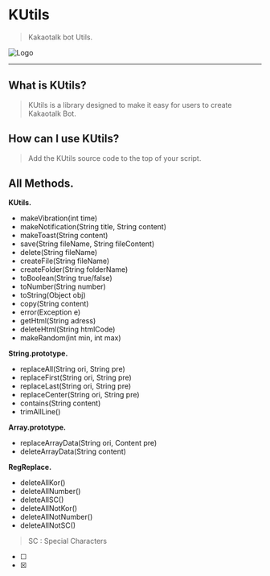 # KUtils
> Kakaotalk bot Utils.

![Logo](https://blogthumb.pstatic.net/MjAxOTAxMTFfMTYy/MDAxNTQ3MjE3MjYyMjAy.zu4YQKbqflkpqmk-Pz7L4dSJzYk_wJJQeH_bDo8un-Ig.eAxgLcgXSHwmtCIp6M1Dt29feaL4_Ck9To7PAdw2xVMg.GIF.wltjdqls5304/logo.gif?type=w2)

-------

## What is KUtils?
> KUtils is a library designed to make it easy for users to create Kakaotalk Bot.

## How can I use KUtils?
> Add the KUtils source code to the top of your script.

## All Methods.
**KUtils.**
- makeVibration(int time)
- makeNotification(String title, String content)
- makeToast(String content)
- save(String fileName, String fileContent)
- delete(String fileName)
- createFile(String fileName)
- createFolder(String folderName)
- toBoolean(String true/false)
- toNumber(String number)
- toString(Object obj)
- copy(String content)
- error(Exception e)
- getHtml(String adress)
- deleteHtml(String htmlCode)
- makeRandom(int min, int max)

**String.prototype.**
- replaceAll(String ori, String pre)
- replaceFirst(String ori, String pre)
- replaceLast(String ori, String pre)
- replaceCenter(String ori, String pre)
- contains(String content)
- trimAllLine()

**Array.prototype.**
- replaceArrayData(String ori, Content pre)
- deleteArrayData(String content)

**RegReplace.**
- deleteAllKor()
- deleteAllNumber()
- deleteAllSC()
- deleteAllNotKor()
- deleteAllNotNumber()
- deleteAllNotSC()
> SC : Special Characters

- [ ] 
- [x] 
